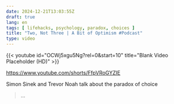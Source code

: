 ```yaml
---
date: 2024-12-21T13:03:55Z
draft: true
lang: en
tags: [ lifehacks, psychology, paradox, choices ]
title: "Two, Not Three | A Bit of Optimism #Podcast"
type: video
---
```


{{< youtube id="OCWj5xgu5Ng?rel=0&start=10" title="Blank Video Placeholder (HD)" >}}

https://www.youtube.com/shorts/FfpVRoGYZIE

Simon Sinek and Trevor Noah talk about the paradox of choice

> …
